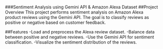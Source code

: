 ###Sentiment Analysis using Gemini API & Amazon Alexa Dataset
##Project Overview
This project performs sentiment analysis on Amazon Alexa product reviews using the Gemini API. The goal is to classify reviews as positive or negative based on customer feedback.

##Features
-Load and preprocess the Alexa review dataset.
-Balance data between positive and negative reviews.
-Use the Gemini API for sentiment classification.
-Visualize the sentiment distribution of the reviews.
